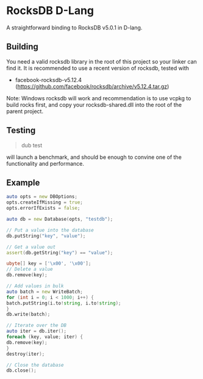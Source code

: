 # RocksDB D-Lang

A straightforward binding to RocksDB v5.0.1 in D-lang.

## Building

You need a valid rocksdb library in the root of this project so your linker can find it.  It is recommended to use a recent version of rocksdb, tested with 

- facebook-rocksdb-v5.12.4 (https://github.com/facebook/rocksdb/archive/v5.12.4.tar.gz)

Note: Windows rocksdb will work and recommendation is to use vcpkg to build rocks first, and copy your rocksdb-shared.dll into the root of the parent project.

## Testing

> dub test

will launch a benchmark, and should be enough to convine one of the functionality and performance.

## Example

```D
auto opts = new DBOptions;
opts.createIfMissing = true;
opts.errorIfExists = false;

auto db = new Database(opts, "testdb");

// Put a value into the database
db.putString("key", "value");

// Get a value out
assert(db.getString("key") == "value");

ubyte[] key = ['\x00', '\x00'];
// Delete a value
db.remove(key);

// Add values in bulk
auto batch = new WriteBatch;
for (int i = 0; i < 1000; i++) {
batch.putString(i.to!string, i.to!string);
}
db.write(batch);

// Iterate over the DB
auto iter = db.iter();
foreach (key, value; iter) {
db.remove(key);
}
destroy(iter);

// Close the database
db.close();
```